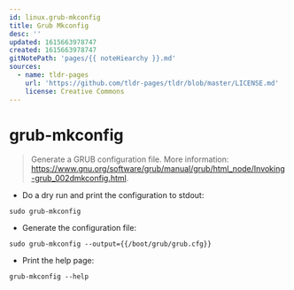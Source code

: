 ```yaml
---
id: linux.grub-mkconfig
title: Grub Mkconfig
desc: ''
updated: 1615663978747
created: 1615663978747
gitNotePath: 'pages/{{ noteHiearchy }}.md'
sources:
  - name: tldr-pages
    url: 'https://github.com/tldr-pages/tldr/blob/master/LICENSE.md'
    license: Creative Commons
---
```

# grub-mkconfig

> Generate a GRUB configuration file.
> More information: <https://www.gnu.org/software/grub/manual/grub/html_node/Invoking-grub_002dmkconfig.html>.

- Do a dry run and print the configuration to stdout:

`sudo grub-mkconfig`

- Generate the configuration file:

`sudo grub-mkconfig --output={{/boot/grub/grub.cfg}}`

- Print the help page:

`grub-mkconfig --help`

